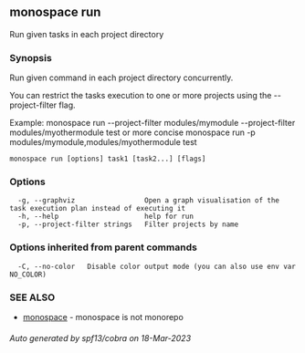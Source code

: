 ## monospace run

Run given tasks in each project directory

### Synopsis

Run given command in each project directory concurrently.

You can restrict the tasks execution to one or more projects
using the --project-filter flag.

Example:
monospace run --project-filter modules/mymodule --project-filter modules/myothermodule test
or more concise
monospace run -p modules/mymodule,modules/myothermodule test




```
monospace run [options] task1 [task2...] [flags]
```

### Options

```
  -g, --graphviz                 Open a graph visualisation of the task execution plan instead of executing it
  -h, --help                     help for run
  -p, --project-filter strings   Filter projects by name
```

### Options inherited from parent commands

```
  -C, --no-color   Disable color output mode (you can also use env var NO_COLOR)
```

### SEE ALSO

* [monospace](monospace.md)	 - monospace is not monorepo

###### Auto generated by spf13/cobra on 18-Mar-2023
